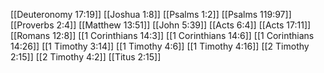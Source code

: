 [[Deuteronomy 17:19]]
[[Joshua 1:8]]
[[Psalms 1:2]]
[[Psalms 119:97]]
[[Proverbs 2:4]]
[[Matthew 13:51]]
[[John 5:39]]
[[Acts 6:4]]
[[Acts 17:11]]
[[Romans 12:8]]
[[1 Corinthians 14:3]]
[[1 Corinthians 14:6]]
[[1 Corinthians 14:26]]
[[1 Timothy 3:14]]
[[1 Timothy 4:6]]
[[1 Timothy 4:16]]
[[2 Timothy 2:15]]
[[2 Timothy 4:2]]
[[Titus 2:15]]
